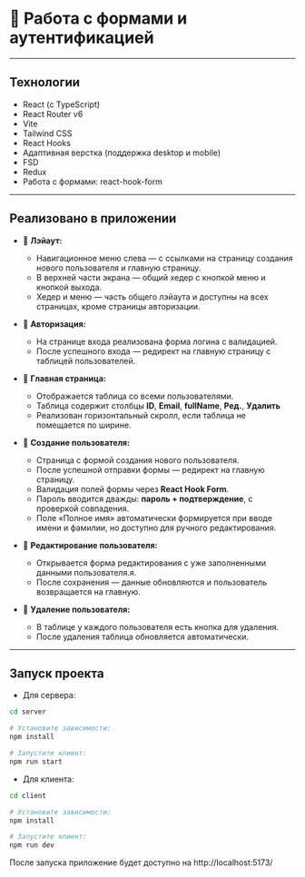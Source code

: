 # 📝 Работа с формами и аутентификацией 

---

## Технологии

- React (с TypeScript)
- React Router v6
- Vite 
- Tailwind CSS 
- React Hooks
- Адаптивная верстка (поддержка desktop и mobile)
- FSD
- Redux
- Работа с формами: react-hook-form

---

## Реализовано в приложении

- 📌 **Лэйаут:**  
  - Навигационное меню слева — с ссылками на страницу создания нового пользователя и главную страницу.
  - В верхней части экрана — общий хедер с кнопкой меню и кнопкой выхода.
  - Хедер и меню — часть общего лэйаута и доступны на всех страницах, кроме страницы авторизации.

- 📌 **Авторизация:**  
  - На странице входа реализована форма логина с валидацией.
  - После успешного входа — редирект на главную страницу с таблицей пользователей.

- 📌 **Главная страница:**  
  - Отображается таблица со всеми пользователями.
  - Таблица содержит столбцы **ID**, **Email**, **fullName**, **Ред.**, **Удалить**
  - Реализован горизонтальный скролл, если таблица не помещается по ширине.

- 📌 **Создание пользователя:**  
  - Страница с формой создания нового пользователя.
  - После успешной отправки формы — редирект на главную страницу.
  - Валидация полей формы через **React Hook Form**.
  - Пароль вводится дважды: **пароль + подтверждение**, с проверкой совпадения.
  - Поле «Полное имя» автоматически формируется при вводе имени и фамилии, но доступно для ручного редактирования.

- 📌 **Редактирование пользователя:**  
  - Открывается форма редактирования с уже заполненными данными пользователя.я.
  - После сохранения — данные обновляются и пользователь возвращается на главную.

- 📌 **Удаление пользователя:**  
  - В таблице у каждого пользователя есть кнопка для удаления.
  - После удаления таблица обновляется автоматически.

---

## Запуск проекта

- Для сервера:

```bash
cd server

# Установите зависимости:
npm install

# Запустите клиент:
npm run start

```


- Для клиента:

```bash
cd client

# Установите зависимости:
npm install

# Запустите клиент:
npm run dev

```

После запуска приложение будет доступно на http://localhost:5173/
